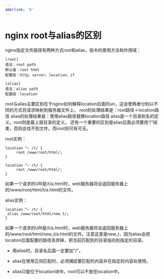 ```yaml
---
abbrlink: '0'
---
```

# nginx root与alias的区别

nginx指定文件路径有两种方式root和alias，指令的使用方法和作用域：

```shell
[root]
语法：root path
默认值：root html
配置段：http、server、location、if

[alias]
语法：alias path
配置段：location
```
root与alias主要区别在于nginx如何解释location后面的uri，这会使两者分别以不同的方式将请求映射到服务器文件上。
root的处理结果是：root路径＋location路径
alias的处理结果是：使用alias路径替换location路径
alias是一个目录别名的定义，root则是最上层目录的定义。
还有一个重要的区别是alias后面必须要用“/”结束，否则会找不到文件。而root则可有可无。

root实例：
```
location ^~ /t/ {
     root /www/root/html/;
}

location ^~ /t/ {
     root /www/root/html/;
}
```
如果一个请求的URI是/t/a.html时，web服务器将会返回服务器上的/www/root/html/t/a.html的文件。

alias实例：
```
location ^~ /t/ {
 alias /www/root/html/new_t/;
}
```
如果一个请求的URI是/t/a.html时，web服务器将会返回服务器上的/www/root/html/new_t/a.html的文件。注意这里是new_t，因为alias会把location后面配置的路径丢弃掉，把当前匹配到的目录指向到指定的目录。

* 用alias时，目录名后面一定要加"/"。

* alias在使用正则匹配时，必须捕捉要匹配的内容并在指定的内容处使用。

* alias只能位于location块中。root可以不放在location中。